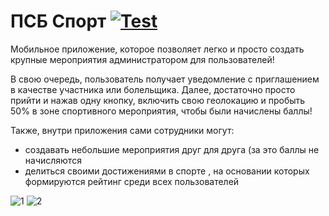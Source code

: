 # ПСБ Спорт [![Test](https://github.com/Nikolai17/Team_UP/actions/workflows/test.yml/badge.svg)](https://github.com/Nikolai17/Team_UP/actions/workflows/test.yml)
Мобильное приложение, которое позволяет легко и просто создать крупные мероприятия администратором для пользователей!

В свою очередь, пользователь получает уведомление с приглашением в качестве участника или болельщика. Далее, достаточно просто прийти и нажав одну кнопку, включить свою геолокацию и пробыть 50%  в зоне спортивного мероприятия, чтобы были начислены баллы!

Также, внутри приложения сами сотрудники могут:
- создавать небольшие мероприятия друг для друга (за это баллы не начисляются
- делиться своими достижениями в спорте , на основании которых формируются рейтинг среди всех пользователей


![1](https://user-images.githubusercontent.com/78022759/120915832-a03ea000-c6ae-11eb-93b8-cba9931e6309.jpg)
![2](https://user-images.githubusercontent.com/78022759/120915837-a3399080-c6ae-11eb-9384-1368581036f3.jpg)


